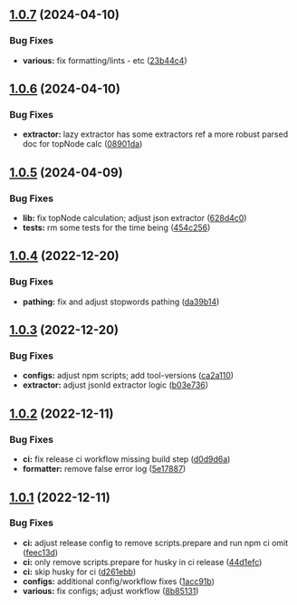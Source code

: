 ## [1.0.7](https://github.com/sc10ntech/site-metadata-extractor/compare/v1.0.6...v1.0.7) (2024-04-10)


### Bug Fixes

* **various:** fix formatting/lints - etc ([23b44c4](https://github.com/sc10ntech/site-metadata-extractor/commit/23b44c4c358c29718e6a8486faad99878bec9116))

## [1.0.6](https://github.com/sc10ntech/site-metadata-extractor/compare/v1.0.5...v1.0.6) (2024-04-10)


### Bug Fixes

* **extractor:** lazy extractor has some extractors ref a more robust parsed doc for topNode calc ([08901da](https://github.com/sc10ntech/site-metadata-extractor/commit/08901dab36aa48e7c913dce10be8d06b797bb957))

## [1.0.5](https://github.com/sc10ntech/site-metadata-extractor/compare/v1.0.4...v1.0.5) (2024-04-09)


### Bug Fixes

* **lib:** fix topNode calculation; adjust json extractor ([628d4c0](https://github.com/sc10ntech/site-metadata-extractor/commit/628d4c0662f1de4709224eda6b53196f8105352f))
* **tests:** rm some tests for the time being ([454c256](https://github.com/sc10ntech/site-metadata-extractor/commit/454c256ef1ca80f32ec87932b10466184ef093b9))

## [1.0.4](https://github.com/sc10ntech/site-metadata-extractor/compare/v1.0.3...v1.0.4) (2022-12-20)


### Bug Fixes

* **pathing:** fix and adjust stopwords pathing ([da39b14](https://github.com/sc10ntech/site-metadata-extractor/commit/da39b142cc63a4976f27e3964d604cd5f422ec33))

## [1.0.3](https://github.com/sc10ntech/site-metadata-extractor/compare/v1.0.2...v1.0.3) (2022-12-20)


### Bug Fixes

* **configs:** adjust npm scripts; add tool-versions ([ca2a110](https://github.com/sc10ntech/site-metadata-extractor/commit/ca2a110daf463a2ed3c197840a60b679e484056d))
* **extractor:** adjust jsonld extractor logic ([b03e736](https://github.com/sc10ntech/site-metadata-extractor/commit/b03e736af5808ccd91d13db47d3799b07398b860))

## [1.0.2](https://github.com/sc10ntech/site-metadata-extractor/compare/v1.0.1...v1.0.2) (2022-12-11)


### Bug Fixes

* **ci:** fix release ci workflow missing build step ([d0d9d6a](https://github.com/sc10ntech/site-metadata-extractor/commit/d0d9d6a979b1cd719a03427393e1eac6862e49bd))
* **formatter:** remove false error log ([5e17887](https://github.com/sc10ntech/site-metadata-extractor/commit/5e17887e56767253eb5ee7c20ec17416413d7362))

## [1.0.1](https://github.com/sc10ntech/site-metadata-extractor/compare/v1.0.0...v1.0.1) (2022-12-11)


### Bug Fixes

* **ci:** adjust release config to remove scripts.prepare and run npm ci omit ([feec13d](https://github.com/sc10ntech/site-metadata-extractor/commit/feec13d0281f5717aeb4657f3d6f9d5117c1e2a6))
* **ci:** only remove scripts.prepare for husky in ci release ([44d1efc](https://github.com/sc10ntech/site-metadata-extractor/commit/44d1efcedf6c810c48e2fd31365b6bcdc3392828))
* **ci:** skip husky for ci ([d261ebb](https://github.com/sc10ntech/site-metadata-extractor/commit/d261ebb31da11e26dcd890eb1641ae7d0c32b1bc))
* **configs:** additional config/workflow fixes ([1acc91b](https://github.com/sc10ntech/site-metadata-extractor/commit/1acc91b9aa6d38d2e09630d1ff0e8e07ce1a5b3c))
* **various:** fix configs; adjust workflow ([8b85131](https://github.com/sc10ntech/site-metadata-extractor/commit/8b85131089f9d51c441dfd3d47b5778f09fbfa1a))

